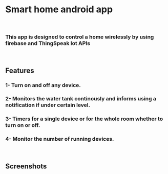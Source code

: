 # Smart home android app
&nbsp;
### This app is designed to control a home wirelessly by using firebase and ThingSpeak Iot APIs
&nbsp;
## Features
### 1- Turn on and off any device.
### 2- Monitors the water tank continously and informs using a notification if under certain level.
### 3- Timers for a single device or for the whole room whether to turn on or off.
### 4- Monitor the number of running devices.
&nbsp;
## Screenshots


